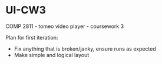 # UI-CW3
COMP 2811 - tomeo video player - coursework 3

Plan for first iteration:
- Fix anything that is broken/janky, ensure runs as expected
- Make simple and logical layout

